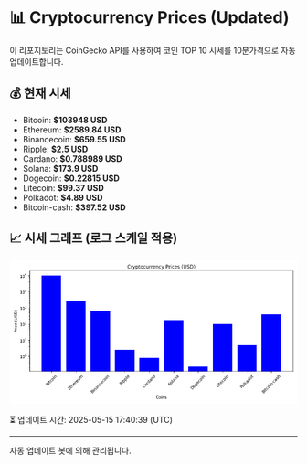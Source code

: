 
# 📊 Cryptocurrency Prices (Updated)

이 리포지토리는 CoinGecko API를 사용하여 코인 TOP 10 시세를 10분가격으로 자동 업데이트합니다.

## 💰 현재 시세
- Bitcoin: **$103948 USD**
- Ethereum: **$2589.84 USD**
- Binancecoin: **$659.55 USD**
- Ripple: **$2.5 USD**
- Cardano: **$0.788989 USD**
- Solana: **$173.9 USD**
- Dogecoin: **$0.22815 USD**
- Litecoin: **$99.37 USD**
- Polkadot: **$4.89 USD**
- Bitcoin-cash: **$397.52 USD**

## 📈 시세 그래프 (로그 스케일 적용)
![Crypto Prices](crypto_prices.png)

⏳ 업데이트 시간: 2025-05-15 17:40:39 (UTC)

---
자동 업데이트 봇에 의해 관리됩니다.
